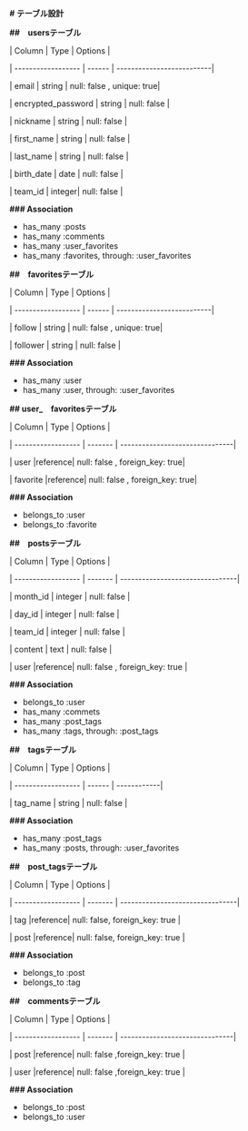 **# テーブル設計**

**##　usersテーブル**

| Column             | Type   | Options                   |

| ------------------ | ------ | --------------------------|

| email              | string | null: false , unique: true|

| encrypted_password | string | null: false               |

| nickname           | string | null: false               |

| first_name         | string | null: false               |

| last_name          | string | null: false               |

| birth_date         | date   | null: false               |

| team_id            | integer| null: false               |

**### Association**

- has_many :posts
- has_many :comments
- has_many :user_favorites
- has_many :favorites, through: :user_favorites

**##　favoritesテーブル**

| Column             | Type   | Options                   |

| ------------------ | ------ | --------------------------|

| follow             | string | null: false , unique: true|

| follower           | string | null: false               |

**### Association**

- has_many :user
- has_many :user, through: :user_favorites

**## user_　favoritesテーブル**

| Column             | Type    | Options                        |

| ------------------ | ------- | -------------------------------|

| user               |reference| null: false , foreign_key: true|

| favorite           |reference| null: false , foreign_key: true|

**### Association**

- belongs_to :user
- belongs_to :favorite

**##　postsテーブル**

| Column             | Type    | Options                         |

| ------------------ | ------- | --------------------------------|

| month_id           | integer | null: false                     |

| day_id             | integer | null: false                     |

| team_id            | integer | null: false                     |

| content            | text    | null: false                     |

| user               |reference| null: false , foreign_key: true |

**### Association**

- belongs_to :user
- has_many :commets
- has_many :post_tags
- has_many :tags, through: :post_tags

**##　tagsテーブル**

| Column             | Type   | Options     |

| ------------------ | ------ | ------------|

| tag_name           | string | null: false |

**### Association**

- has_many :post_tags
- has_many :posts, through: :user_favorites

**##　post_tagsテーブル**

| Column             | Type    | Options                         |

| ------------------ | ------- | --------------------------------|

| tag                |reference| null: false, foreign_key: true  |

| post               |reference| null: false, foreign_key: true  |

**### Association**

- belongs_to :post
- belongs_to :tag

**##　commentsテーブル**

| Column             | Type    | Options                        |

| ------------------ | ------- | -------------------------------|

| post               |reference| null: false ,foreign_key: true |

| user               |reference| null: false ,foreign_key: true |

**### Association**

- belongs_to :post
- belongs_to :user
